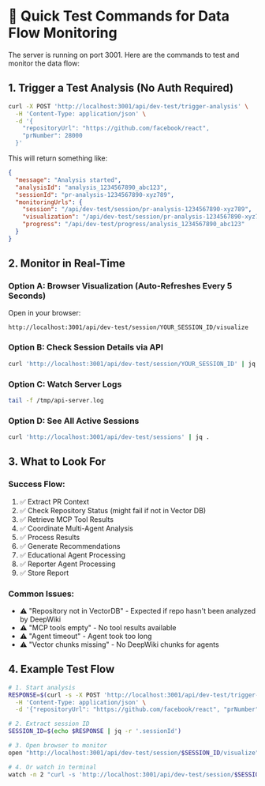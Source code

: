 # 🚀 Quick Test Commands for Data Flow Monitoring

The server is running on port 3001. Here are the commands to test and monitor the data flow:

## 1. Trigger a Test Analysis (No Auth Required)

```bash
curl -X POST 'http://localhost:3001/api/dev-test/trigger-analysis' \
  -H 'Content-Type: application/json' \
  -d '{
    "repositoryUrl": "https://github.com/facebook/react",
    "prNumber": 28000
  }'
```

This will return something like:
```json
{
  "message": "Analysis started",
  "analysisId": "analysis_1234567890_abc123",
  "sessionId": "pr-analysis-1234567890-xyz789",
  "monitoringUrls": {
    "session": "/api/dev-test/session/pr-analysis-1234567890-xyz789",
    "visualization": "/api/dev-test/session/pr-analysis-1234567890-xyz789/visualize",
    "progress": "/api/dev-test/progress/analysis_1234567890_abc123"
  }
}
```

## 2. Monitor in Real-Time

### Option A: Browser Visualization (Auto-Refreshes Every 5 Seconds)
Open in your browser:
```
http://localhost:3001/api/dev-test/session/YOUR_SESSION_ID/visualize
```

### Option B: Check Session Details via API
```bash
curl 'http://localhost:3001/api/dev-test/session/YOUR_SESSION_ID' | jq .
```

### Option C: Watch Server Logs
```bash
tail -f /tmp/api-server.log
```

### Option D: See All Active Sessions
```bash
curl 'http://localhost:3001/api/dev-test/sessions' | jq .
```

## 3. What to Look For

### Success Flow:
1. ✅ Extract PR Context
2. ✅ Check Repository Status (might fail if not in Vector DB)
3. ✅ Retrieve MCP Tool Results
4. ✅ Coordinate Multi-Agent Analysis
5. ✅ Process Results
6. ✅ Generate Recommendations
7. ✅ Educational Agent Processing
8. ✅ Reporter Agent Processing
9. ✅ Store Report

### Common Issues:
- ⚠️ "Repository not in VectorDB" - Expected if repo hasn't been analyzed by DeepWiki
- ⚠️ "MCP tools empty" - No tool results available
- ⚠️ "Agent timeout" - Agent took too long
- ⚠️ "Vector chunks missing" - No DeepWiki chunks for agents

## 4. Example Test Flow

```bash
# 1. Start analysis
RESPONSE=$(curl -s -X POST 'http://localhost:3001/api/dev-test/trigger-analysis' \
  -H 'Content-Type: application/json' \
  -d '{"repositoryUrl": "https://github.com/facebook/react", "prNumber": 28000}')

# 2. Extract session ID
SESSION_ID=$(echo $RESPONSE | jq -r '.sessionId')

# 3. Open browser to monitor
open "http://localhost:3001/api/dev-test/session/$SESSION_ID/visualize"

# 4. Or watch in terminal
watch -n 2 "curl -s 'http://localhost:3001/api/dev-test/session/$SESSION_ID' | jq '.steps[-5:]'"
```